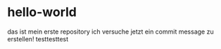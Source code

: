 # hello-world
das ist mein erste repository
ich versuche jetzt ein commit message zu erstellen!
testtesttest

